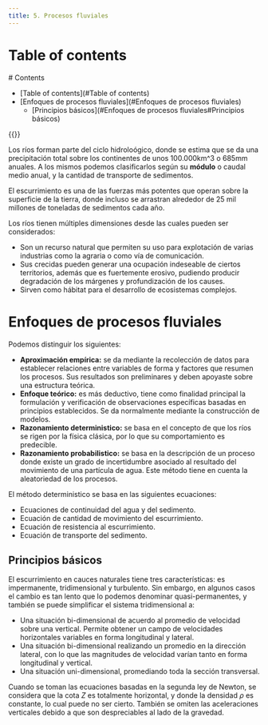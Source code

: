 ```yaml
---
title: 5. Procesos fluviales
---
```



# Table of contents
<div class='hidden'>
# Contents

- [Table of contents](#Table of contents)
- [Enfoques de procesos fluviales](#Enfoques de procesos fluviales)
  - [Principios básicos](#Enfoques de procesos fluviales#Principios básicos)

</div>
{{<toc>}}

Los ríos forman parte del ciclo hidroloógico, donde se estima que se da una
precipitación total sobre los continentes de unos 100.000km^3 o 685mm anuales.
A los mismos podemos clasificarlos según su **módulo** o caudal medio anual, y
la cantidad de transporte de sedimentos. 

El escurrimiento es una de las fuerzas más potentes que operan sobre la
superficie de la tierra, donde incluso se arrastran alrededor de 25 mil
millones de toneladas de sedimentos cada año.

Los ríos tienen múltiples dimensiones desde las cuales pueden ser considerados:
- Son un recurso natural que permiten su uso para explotación de varias
  industrias como la agraria o como vía de comunicación.
- Sus crecidas pueden generar una ocupación indeseable de ciertos territorios,
  además que es fuertemente erosivo, pudiendo producir degradación de los
  márgenes y profundización de los causes.
- Sirven como hábitat para el desarrollo de ecosistemas complejos.

# Enfoques de procesos fluviales

Podemos distinguir los siguientes:

- **Aproximación empírica:** se da mediante la recolección de datos para
  establecer relaciones entre variables de forma y factores que resumen los
  procesos. Sus resultados son preliminares y deben apoyaste sobre una
  estructura teórica.
- **Enfoque teórico:** es más deductivo, tiene como finalidad principal la
  formulación y verificación de observaciones específicas basadas en principios
  establecidos. Se da normalmente mediante la construcción de modelos.
- **Razonamiento deterministico:** se basa en el concepto de que los ríos se
  rigen por la física clásica, por lo que su comportamiento es predecible. 
- **Razonamiento probabilistico:** se basa en la descripción de un proceso
  donde existe un grado de incertidumbre asociado al resultado del movimiento
  de una partícula de agua. Este método tiene en cuenta la aleatoriedad de los
  procesos.

El método deterministico se basa en las siguientes ecuaciones:
- Ecuaciones de continuidad del agua y del sedimento.
- Ecuación de cantidad de movimiento del escurrimiento.
- Ecuación de resistencia al escurrimiento.
- Ecuación de transporte del sedimento.


## Principios básicos

El escurrimiento en cauces naturales tiene tres características: es
impermanente, tridimensional y turbulento. Sin embargo, en algunos casos el
cambio es tan lento que lo podemos denominar quasi-permanentes, y también se
puede simplificar el sistema tridimensional a:
- Una situación bi-dimensional de acuerdo al promedio de velocidad sobre una
  vertical. Permite obtener un campo de velocidades horizontales variables en
  forma longitudinal y lateral.
- Una situación bi-dimensional realizando un promedio en la dirección lateral,
  con lo que las magnitudes de velocidad varían tanto en forma longitudinal y
  vertical.
- Una situación uni-dimensional, promediando toda la sección transversal.

Cuando se toman las ecuaciones basadas en la segunda ley de Newton, se
considera que la cota $Z$ es totalmente horizontal, y donde la densidad $\rho$
es constante, lo cual puede no ser cierto. También se omiten las aceleraciones
verticales debido a que son despreciables al lado de la gravedad.



